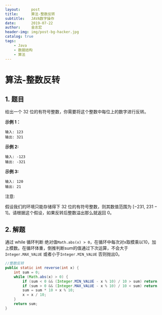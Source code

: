 ```yaml
---
layout:     post
title:      算法-整数反转
subtitle:   JAVA数字操作
date:       2019-07-22
author:     金志宏
header-img: img/post-bg-hacker.jpg
catalog: true
tags:
    - Java
    - 数据结构
    - 算法
---
```


# 算法-整数反转

## 1. 题目

给出一个 32 位的有符号整数，你需要将这个整数中每位上的数字进行反转。

**示例 1：**

```
输入: 123
输出: 321
```

 **示例 2:**

```
输入: -123
输出: -321
```

**示例 3:**

```
输入: 120
输出: 21
```

注意:

假设我们的环境只能存储得下 32 位的有符号整数，则其数值范围为 [−231,  231 − 1]。请根据这个假设，如果反转后整数溢出那么就返回 0。

## 2. 解题

通过 while 循环判断 绝对值`Math.abs(x) > 0`，在循环中每次对x取模乘以10，加上模数。在循环体重，倒推判断sum的值通过下次运算，不会大于`Integer.MAX_VALUE` 或者小于`Integer.MIN_VALUE` 否则抛出0。

```java
//整数反转
public static int reverse(int x) {
    int sum = 0;
    while (Math.abs(x) > 0) {
        if (sum < 0 && (Integer.MIN_VALUE - x % 10) / 10 > sum) return 0;
        if (sum > 0 && (Integer.MAX_VALUE - x % 10) / 10 < sum) return 0;
        sum = sum * 10 + x % 10;
        x = x / 10;
    }
    return sum;
}
```